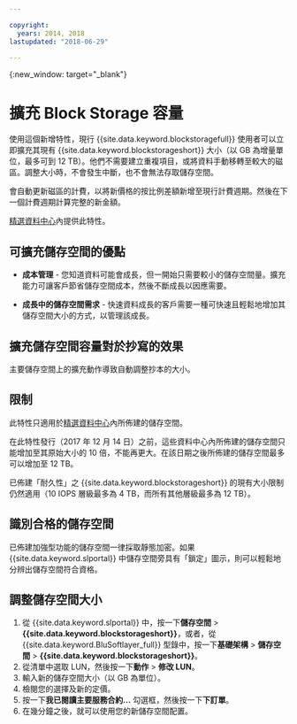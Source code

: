 ```yaml
---

copyright:
  years: 2014, 2018
lastupdated: "2018-06-29"

---
```

{:new_window: target="_blank"}

# 擴充 Block Storage 容量

使用這個新增特性，現行 {{site.data.keyword.blockstoragefull}} 使用者可以立即擴充其現有 {{site.data.keyword.blockstorageshort}} 大小（以 GB 為增量單位，最多可到 12 TB）。他們不需要建立重複項目，或將資料手動移轉至較大的磁區。調整大小時，不會發生中斷，也不會無法存取儲存空間。 

會自動更新磁區的計費，以將新價格的按比例差額新增至現行計費週期。然後在下一個計費週期計算完整的新金額。

[精選資料中心](new-ibm-block-and-file-storage-location-and-features.html)內提供此特性。 

## 可擴充儲存空間的優點

- **成本管理** - 您知道資料可能會成長，但一開始只需要較小的儲存空間量。擴充能力可讓客戶節省儲存空間成本，然後不斷成長以因應需要。  

- **成長中的儲存空間需求** - 快速資料成長的客戶需要一種可快速且輕鬆地增加其儲存空間大小的方式，以管理該成長。

## 擴充儲存空間容量對於抄寫的效果

主要儲存空間上的擴充動作導致自動調整抄本的大小。 

## 限制

此特性只適用於[精選資料中心](new-ibm-block-and-file-storage-location-and-features.html)內所佈建的儲存空間。 

在此特性發行（2017 年 12 月 14 日）之前，這些資料中心內所佈建的儲存空間只能增加至其原始大小的 10 倍，不能再更大。在該日期之後所佈建的儲存空間最多可以增加至 12 TB。 

已佈建「耐久性」之 {{site.data.keyword.blockstorageshort}} 的現有大小限制仍然適用（10 IOPS 層級最多為 4 TB，而所有其他層級最多為 12 TB）。

## 識別合格的儲存空間

已佈建加強型功能的儲存空間一律採取靜態加密。如果 {{site.data.keyword.slportal}} 中儲存空間旁具有「鎖定」圖示，則可以輕鬆地分辨出儲存空間符合資格。 

## 調整儲存空間大小

1. 從 {{site.data.keyword.slportal}} 中，按一下**儲存空間** > **{{site.data.keyword.blockstorageshort}}**，或者，從 {{site.data.keyword.BluSoftlayer_full}} 型錄中，按一下**基礎架構** > **儲存空間** > **{{site.data.keyword.blockstorageshort}}**。
2. 從清單中選取 LUN，然後按一下**動作** > **修改 LUN**。
3. 輸入新的儲存空間大小（以 GB 為單位）。
4. 檢閱您的選擇及新的定價。
5. 按一下**我已閱讀主要服務合約...** 勾選框，然後按一下**下訂單**。
6. 在幾分鐘之後，就可以使用您的新儲存空間配置。
